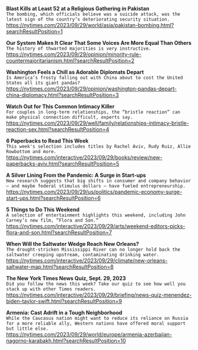 **Blast Kills at Least 52 at a Religious Gathering in Pakistan**\
`The bombing, which officials believe was a suicide attack, was the latest sign of the country’s deteriorating security situation.`\
https://nytimes.com/2023/09/29/world/asia/pakistan-bombing.html?searchResultPosition=1

**Our System Makes It Clear That Some Voices Are More Equal Than Others**\
`The history of thwarted majorities is very instructive.`\
https://nytimes.com/2023/09/29/opinion/minority-rule-countermajoritarianism.html?searchResultPosition=2

**Washington Feels a Chill as Adorable Diplomats Depart**\
`Is America’s frosty falling out with China about to cost the United States all its giant pandas?`\
https://nytimes.com/2023/09/29/opinion/washington-pandas-depart-china-diplomacy.html?searchResultPosition=3

**Watch Out for This Common Intimacy Killer**\
`For couples in long-term relationships, the “bristle reaction” can make physical connection difficult, experts say.`\
https://nytimes.com/2023/09/29/well/family/relationships-intimacy-bristle-reaction-sex.html?searchResultPosition=4

**6 Paperbacks to Read This Week**\
`This week's selection includes titles by Rachel Aviv, Rudy Ruiz, Allie Rowbottom and more.`\
https://nytimes.com/interactive/2023/09/29/books/review/new-paperbacks-aviv.html?searchResultPosition=5

**A Silver Lining From the Pandemic: A Surge in Start-ups**\
`New research suggests that big shifts in consumer and company behavior — and maybe federal stimulus dollars — have fueled entrepreneurship.`\
https://nytimes.com/2023/09/29/us/politics/pandemic-economy-surge-start-ups.html?searchResultPosition=6

**5 Things to Do This Weekend**\
`A selection of entertainment highlights this weekend, including John Carney’s new film, “Flora and Son.”`\
https://nytimes.com/interactive/2023/09/29/arts/weekend-editors-picks-flora-and-son.html?searchResultPosition=7

**When Will the Saltwater Wedge Reach New Orleans?**\
`The drought-stricken Mississippi River can no longer hold back the saltwater creeping upstream, contaminating drinking water.`\
https://nytimes.com/interactive/2023/09/29/climate/new-orleans-saltwater-map.html?searchResultPosition=8

**The New York Times News Quiz, Sept. 29, 2023**\
`Did you follow the news this week? Take our quiz to see how well you stack up with other Times readers.`\
https://nytimes.com/interactive/2023/09/29/briefing/news-quiz-menendez-biden-taylor-swift.html?searchResultPosition=9

**Armenia: Cast Adrift in a Tough Neighborhood**\
`While the Caucasus nation might want to reduce its reliance on Russia for a more reliable ally, Western nations have offered moral support but little else.`\
https://nytimes.com/2023/09/29/world/europe/armenia-azerbaijan-nagorno-karabakh.html?searchResultPosition=10

